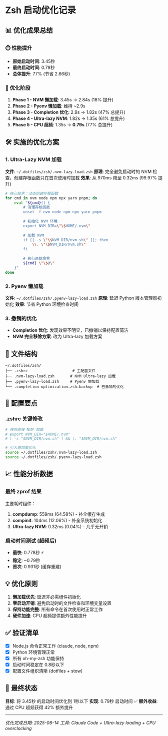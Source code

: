 # Zsh 启动优化记录

## 📊 优化成果总结

### ⏱️ 性能提升
- **原始启动时间**: 3.45秒
- **最终启动时间**: 0.79秒  
- **总体提升**: 77% (节省 2.66秒)

### 🚀 优化阶段
1. **Phase 1 - NVM 懒加载**: 3.45s → 2.84s (18% 提升)
2. **Phase 2 - Pyenv 懒加载**: 维持 ~2.9s
3. **Phase 3 - Completion 优化**: 2.9s → 1.82s (47% 总提升)
4. **Phase 4 - Ultra-lazy NVM**: 1.82s → 1.35s (61% 总提升)
5. **Phase 5 - CPU 超频**: 1.35s → **0.79s** (77% 总提升)

## 🛠️ 实施的优化方案

### 1. Ultra-Lazy NVM 加载
**文件**: `~/.dotfiles/zsh/.nvm-lazy-load.zsh`
**原理**: 完全避免启动时的 NVM 检查，创建存根函数只在首次使用时加载
**效果**: 从 970ms 降至 0.32ms (99.97% 提升)

```bash
# 核心技术：动态创建存根函数
for cmd in nvm node npm npx yarn pnpm; do
    eval "${cmd}() {
        # 清理存根函数
        unset -f nvm node npm npx yarn pnpm
        
        # 初始化 NVM 环境
        export NVM_DIR=\"\$HOME/.nvm\"
        
        # 加载 NVM
        if [[ -s \"\$NVM_DIR/nvm.sh\" ]]; then
            \\. \"\$NVM_DIR/nvm.sh\"
        fi
        
        # 执行原始命令
        ${cmd} \"\$@\"
    }"
done
```

### 2. Pyenv 懒加载
**文件**: `~/.dotfiles/zsh/.pyenv-lazy-load.zsh`
**原理**: 延迟 Python 版本管理器初始化
**效果**: 节省 Python 环境检查时间

### 3. 撤销的优化
- **Completion 优化**: 发现效果不明显，已撤销以保持配置简洁
- **NVM 完全移除方案**: 改为 Ultra-lazy 加载方案

## 📁 文件结构

```
~/.dotfiles/zsh/
├── .zshrc                    # 主配置文件
├── .nvm-lazy-load.zsh       # NVM Ultra-lazy 加载
├── .pyenv-lazy-load.zsh     # Pyenv 懒加载
└── .completion-optimization.zsh.backup  # 已撤销的优化
```

## 🔧 配置要点

### .zshrc 关键修改
```bash
# 移除直接 NVM 加载
# export NVM_DIR="$HOME/.nvm"
# [ -s "$NVM_DIR/nvm.sh" ] && \. "$NVM_DIR/nvm.sh"

# 引入懒加载优化
source ~/.dotfiles/zsh/.nvm-lazy-load.zsh
source ~/.dotfiles/zsh/.pyenv-lazy-load.zsh
```

## 📈 性能分析数据

### 最终 zprof 结果
主要耗时组件：
1. **compdump**: 559ms (64.58%) - 补全缓存生成
2. **compinit**: 104ms (12.06%) - 补全系统初始化
3. **Ultra-lazy NVM**: 0.32ms (0.04%) - 几乎无开销

### 启动时间测试 (超频后)
- **最快**: 0.778秒 ⚡
- **稳定**: ~0.79秒
- **首次**: 0.931秒 (缓存重建)

## 💡 优化原则

1. **懒加载优先**: 延迟非必需组件初始化
2. **零启动开销**: 避免启动时的文件检查和环境变量设置
3. **保持功能完整**: 所有命令在首次使用时正常工作
4. **硬件加速**: CPU 超频提供额外性能提升

## ✅ 验证清单

- [x] Node.js 命令正常工作 (claude, node, npm)
- [x] Python 环境管理正常
- [x] 所有 oh-my-zsh 功能保持
- [x] 启动时间稳定在 0.8秒以下
- [x] 配置文件组织清晰 (dotfiles + stow)

## 🎯 最终状态

**目标**: 将 3.45秒 的启动时间优化到 1秒以下
**实现**: 0.79秒 启动时间 ✅
**额外收益**: 通过 CPU 超频获得 42% 额外提升

---

*优化完成日期: 2025-06-14*
*工具: Claude Code + Ultra-lazy loading + CPU overclocking*